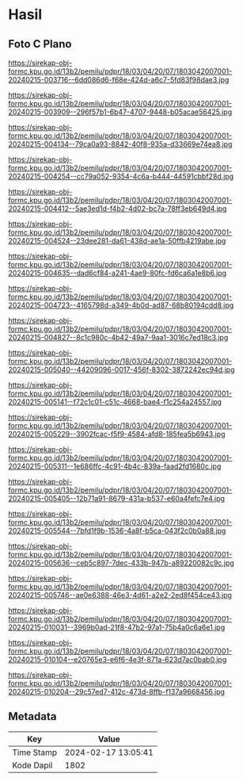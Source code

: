 # Hasil

## Foto C Plano

https://sirekap-obj-formc.kpu.go.id/13b2/pemilu/pdpr/18/03/04/20/07/1803042007001-20240215-003716--6dd086d6-f68e-424d-a6c7-5fd83f98dae3.jpg

https://sirekap-obj-formc.kpu.go.id/13b2/pemilu/pdpr/18/03/04/20/07/1803042007001-20240215-003909--296f57b1-6b47-4707-9448-b05acae56425.jpg

https://sirekap-obj-formc.kpu.go.id/13b2/pemilu/pdpr/18/03/04/20/07/1803042007001-20240215-004134--79ca0a93-8842-40f8-935a-d33669e74ea8.jpg

https://sirekap-obj-formc.kpu.go.id/13b2/pemilu/pdpr/18/03/04/20/07/1803042007001-20240215-004254--cc79a052-9354-4c6a-b444-44591cbbf28d.jpg

https://sirekap-obj-formc.kpu.go.id/13b2/pemilu/pdpr/18/03/04/20/07/1803042007001-20240215-004412--5ae3ed1d-f4b2-4d02-bc7a-78ff3eb649d4.jpg

https://sirekap-obj-formc.kpu.go.id/13b2/pemilu/pdpr/18/03/04/20/07/1803042007001-20240215-004524--23dee281-da61-438d-ae1a-50ffb4219abe.jpg

https://sirekap-obj-formc.kpu.go.id/13b2/pemilu/pdpr/18/03/04/20/07/1803042007001-20240215-004635--dad6cf84-a241-4ae9-80fc-fd6ca6a1e8b6.jpg

https://sirekap-obj-formc.kpu.go.id/13b2/pemilu/pdpr/18/03/04/20/07/1803042007001-20240215-004723--4165798d-a349-4b0d-ad87-68b80194cdd8.jpg

https://sirekap-obj-formc.kpu.go.id/13b2/pemilu/pdpr/18/03/04/20/07/1803042007001-20240215-004827--8c1c980c-4b42-49a7-9aa1-3016c7ed18c3.jpg

https://sirekap-obj-formc.kpu.go.id/13b2/pemilu/pdpr/18/03/04/20/07/1803042007001-20240215-005040--44209096-0017-456f-8302-3872242ec94d.jpg

https://sirekap-obj-formc.kpu.go.id/13b2/pemilu/pdpr/18/03/04/20/07/1803042007001-20240215-005141--f72c1c01-c51c-4668-bae4-f1c254a24557.jpg

https://sirekap-obj-formc.kpu.go.id/13b2/pemilu/pdpr/18/03/04/20/07/1803042007001-20240215-005229--3902fcac-f5f9-4584-afd8-185fea5b6943.jpg

https://sirekap-obj-formc.kpu.go.id/13b2/pemilu/pdpr/18/03/04/20/07/1803042007001-20240215-005311--1e686ffc-4c91-4b4c-839a-faad2fd1680c.jpg

https://sirekap-obj-formc.kpu.go.id/13b2/pemilu/pdpr/18/03/04/20/07/1803042007001-20240215-005405--12b71a91-8679-431a-b537-e60a4fefc7e4.jpg

https://sirekap-obj-formc.kpu.go.id/13b2/pemilu/pdpr/18/03/04/20/07/1803042007001-20240215-005544--7bfd1f9b-1536-4a8f-b5ca-043f2c0b0a88.jpg

https://sirekap-obj-formc.kpu.go.id/13b2/pemilu/pdpr/18/03/04/20/07/1803042007001-20240215-005636--ceb5c897-7dec-433b-947b-a89220082c9c.jpg

https://sirekap-obj-formc.kpu.go.id/13b2/pemilu/pdpr/18/03/04/20/07/1803042007001-20240215-005746--ae0e6388-46e3-4d61-a2e2-2ed8f454ce43.jpg

https://sirekap-obj-formc.kpu.go.id/13b2/pemilu/pdpr/18/03/04/20/07/1803042007001-20240215-010031--3969b0ad-21f8-47b2-97a1-75b4a0c6a6e1.jpg

https://sirekap-obj-formc.kpu.go.id/13b2/pemilu/pdpr/18/03/04/20/07/1803042007001-20240215-010104--e20765e3-e6f6-4e3f-871a-623d7ac0bab0.jpg

https://sirekap-obj-formc.kpu.go.id/13b2/pemilu/pdpr/18/03/04/20/07/1803042007001-20240215-010204--29c57ed7-412c-473d-8ffb-f137a9668456.jpg


## Metadata

| Key        | Value               |
| ---------- | ------------------- |
| Time Stamp | 2024-02-17 13:05:41 |
| Kode Dapil | 1802                |



